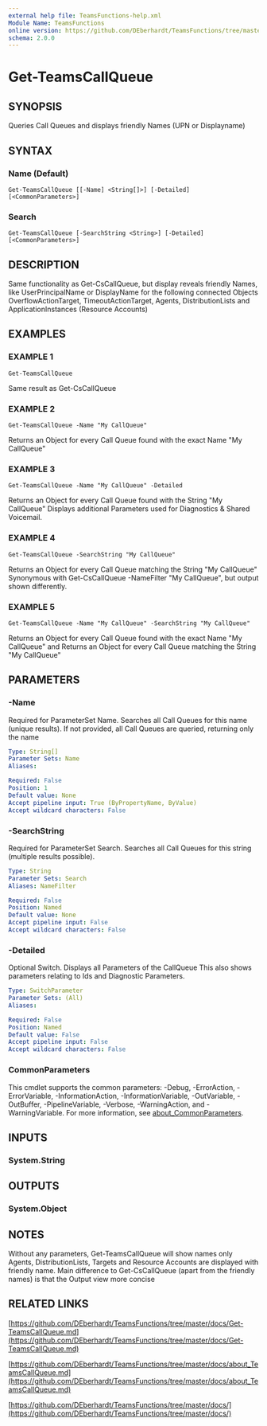 ```yaml
---
external help file: TeamsFunctions-help.xml
Module Name: TeamsFunctions
online version: https://github.com/DEberhardt/TeamsFunctions/tree/master/docs/Get-TeamsCallQueue.md
schema: 2.0.0
---
```


# Get-TeamsCallQueue

## SYNOPSIS
Queries Call Queues and displays friendly Names (UPN or Displayname)

## SYNTAX

### Name (Default)
```
Get-TeamsCallQueue [[-Name] <String[]>] [-Detailed] [<CommonParameters>]
```

### Search
```
Get-TeamsCallQueue [-SearchString <String>] [-Detailed] [<CommonParameters>]
```

## DESCRIPTION
Same functionality as Get-CsCallQueue, but display reveals friendly Names,
like UserPrincipalName or DisplayName for the following connected Objects
OverflowActionTarget, TimeoutActionTarget, Agents, DistributionLists and ApplicationInstances (Resource Accounts)

## EXAMPLES

### EXAMPLE 1
```
Get-TeamsCallQueue
```

Same result as Get-CsCallQueue

### EXAMPLE 2
```
Get-TeamsCallQueue -Name "My CallQueue"
```

Returns an Object for every Call Queue found with the exact Name "My CallQueue"

### EXAMPLE 3
```
Get-TeamsCallQueue -Name "My CallQueue" -Detailed
```

Returns an Object for every Call Queue found with the String "My CallQueue"
Displays additional Parameters used for Diagnostics & Shared Voicemail.

### EXAMPLE 4
```
Get-TeamsCallQueue -SearchString "My CallQueue"
```

Returns an Object for every Call Queue matching the String "My CallQueue"
Synonymous with Get-CsCallQueue -NameFilter "My CallQueue", but output shown differently.

### EXAMPLE 5
```
Get-TeamsCallQueue -Name "My CallQueue" -SearchString "My CallQueue"
```

Returns an Object for every Call Queue found with the exact Name "My CallQueue" and
Returns an Object for every Call Queue matching the String "My CallQueue"

## PARAMETERS

### -Name
Required for ParameterSet Name.
Searches all Call Queues for this name (unique results).
If not provided, all Call Queues are queried, returning only the name

```yaml
Type: String[]
Parameter Sets: Name
Aliases:

Required: False
Position: 1
Default value: None
Accept pipeline input: True (ByPropertyName, ByValue)
Accept wildcard characters: False
```

### -SearchString
Required for ParameterSet Search.
Searches all Call Queues for this string (multiple results possible).

```yaml
Type: String
Parameter Sets: Search
Aliases: NameFilter

Required: False
Position: Named
Default value: None
Accept pipeline input: False
Accept wildcard characters: False
```

### -Detailed
Optional Switch.
Displays all Parameters of the CallQueue
This also shows parameters relating to Ids and Diagnostic Parameters.

```yaml
Type: SwitchParameter
Parameter Sets: (All)
Aliases:

Required: False
Position: Named
Default value: False
Accept pipeline input: False
Accept wildcard characters: False
```

### CommonParameters
This cmdlet supports the common parameters: -Debug, -ErrorAction, -ErrorVariable, -InformationAction, -InformationVariable, -OutVariable, -OutBuffer, -PipelineVariable, -Verbose, -WarningAction, and -WarningVariable. For more information, see [about_CommonParameters](http://go.microsoft.com/fwlink/?LinkID=113216).

## INPUTS

### System.String
## OUTPUTS

### System.Object
## NOTES
Without any parameters, Get-TeamsCallQueue will show names only
Agents, DistributionLists, Targets and Resource Accounts are displayed with friendly name.
Main difference to Get-CsCallQueue (apart from the friendly names) is that the
Output view more concise

## RELATED LINKS

[https://github.com/DEberhardt/TeamsFunctions/tree/master/docs/Get-TeamsCallQueue.md](https://github.com/DEberhardt/TeamsFunctions/tree/master/docs/Get-TeamsCallQueue.md)

[https://github.com/DEberhardt/TeamsFunctions/tree/master/docs/about_TeamsCallQueue.md](https://github.com/DEberhardt/TeamsFunctions/tree/master/docs/about_TeamsCallQueue.md)

[https://github.com/DEberhardt/TeamsFunctions/tree/master/docs/](https://github.com/DEberhardt/TeamsFunctions/tree/master/docs/)

